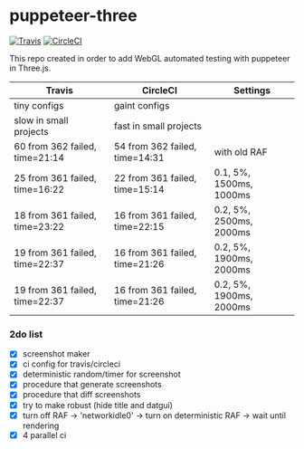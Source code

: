 # puppeteer-three
[![Travis](https://travis-ci.org/munrocket/puppeteer-three.svg?branch=master)](https://travis-ci.org/munrocket/puppeteer-three)
[![CircleCI](https://circleci.com/gh/munrocket/puppeteer-three.svg?style=svg)](https://circleci.com/gh/munrocket/puppeteer-three)

This repo created in order to add WebGL automated testing with puppeteer in Three.js.

|           Travis                        |            CircleCI                     |         Settings         |
|-----------------------------------------|-----------------------------------------|--------------------------|
| tiny configs                            | gaint configs                           |                          |
| slow in small projects                  | fast in small projects                  |                          |
| 60 from 362 failed, time=21:14          | 54 from 362 failed, time=14:31          | with old RAF             |
| 25 from 361 failed, time=16:22          | 22 from 361 failed, time=15:14          | 0.1, 5%, 1500ms, 1000ms  |
| 18 from 361 failed, time=23:22          | 16 from 361 failed, time=22:15          | 0.2, 5%, 2500ms, 2000ms  |
| 19 from 361 failed, time=22:37          | 16 from 361 failed, time=21:26          | 0.2, 5%, 1900ms, 2000ms  |
| 19 from 361 failed, time=22:37          | 16 from 361 failed, time=21:26          | 0.2, 5%, 1900ms, 2000ms  |

### 2do list
- [x] screenshot maker
- [x] ci config for travis/circleci
- [x] deterministic random/timer for screenshot
- [x] procedure that generate screenshots
- [x] procedure that diff screenshots
- [x] try to make robust (hide title and datgui)
- [x] turn off RAF -> 'networkidle0' -> turn on deterministic RAF -> wait until rendering
- [x] 4 parallel ci